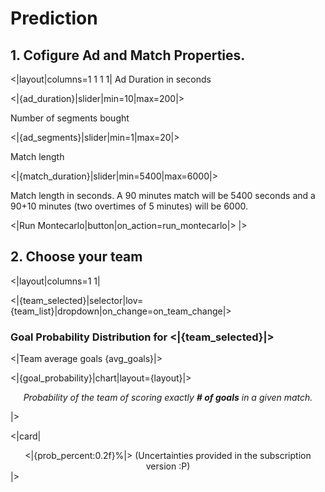 # Prediction

## 1. Cofigure Ad and Match Properties. 
<|layout|columns=1 1 1 1|
Ad Duration in seconds

<|{ad_duration}|slider|min=10|max=200|>

<p></p>

<p></p>	

Number of segments bought

<|{ad_segments}|slider|min=1|max=20|>

<p></p>	

<p></p>	

Match length

<|{match_duration}|slider|min=5400|max=6000|>

<p>Match length in seconds. A 90 minutes match will be 5400 seconds and a 90+10 minutes (two overtimes of 5 minutes) will be 6000.</p>	

<|Run Montecarlo|button|on_action=run_montecarlo|>
|>

## 2. Choose your team
<|layout|columns=1 1|

<|{team_selected}|selector|lov={team_list}|dropdown|on_change=on_team_change|>

### Goal Probability Distribution for <|{team_selected}|>

<|Team average goals {avg_goals}|>


<|{goal_probability}|chart|layout={layout}|>

<p></p>	

<p style="text-align: center;font-style: italic;"><i>Probability of the team of scoring exactly <b># of goals</b> in a given match.</i></p>

|>


<|card|
<center>
<|{prob_percent:0.2f}%|> (Uncertainties provided in the subscription version :P)
</center>
|>
